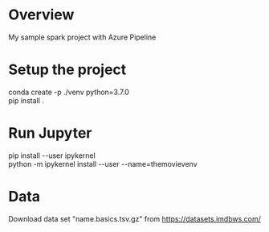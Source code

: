 # Overview

My sample spark project with Azure Pipeline

# Setup the project

conda create -p ./venv python=3.7.0   
pip install .

# Run Jupyter

pip install --user ipykernel   
python -m ipykernel install --user --name=themovievenv


# Data 
Download data set "name.basics.tsv.gz" from https://datasets.imdbws.com/
